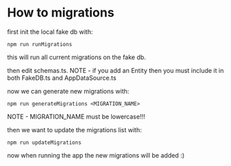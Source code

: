 # How to migrations

first init the local fake db with:
```
npm run runMigrations
```

this will run all current migrations on the fake db.

then edit schemas.ts.
NOTE - if you add an Entity then you must include it in both FakeDB.ts and AppDataSource.ts

now we can generate new migrations with:
```
npm run generateMigrations <MIGRATION_NAME>
```
NOTE - MIGRATION_NAME must be lowercase!!! 

then we want to update the migrations list with:
```
npm run updateMigrations
```

now when running the app the new migrations will be added :)